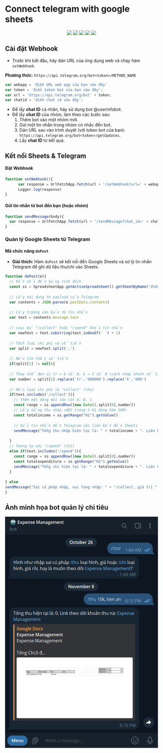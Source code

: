 # Connect telegram with google sheets

</p>
<p align="center">
<a href="https://twitter.com/12dtan" target="_blank"><img src="https://img.shields.io/twitter/follow/12dtan.svg?style=social&label=Follow"></a>
<a href="https://fb.com/duytan.hh" target="_blank"><img src="https://img.shields.io/badge/Facebook%20-%20%230866FF"></a>
<a href="https://t.me/duytan2003" target="_blank"><img src="https://img.shields.io/badge/Telegram%20-%20%2333CCFF"></a>
<a href="https://www.linkedin.com/in/l%C3%AA-tr%E1%BA%A7n-duy-t%C3%A2n-81112a23a/" target="_blank"><img src="https://img.shields.io/badge/Linkedin%20-%20%2300CCFF"></a>
<a href="https://instagram/duytan.hh" target="_blank"><img src="https://img.shields.io/badge/Instagram%20-%20%23FF9900"></a>
</p>

## Cài đặt Webhook
- Trước khi bắt đầu, hãy dán URL của ứng dụng web và chạy hàm `setWebhook`.

**Phương thức:** `https://api.telegram.org/bot<token>/METHOD_NAME`

```javascript
var webapp = 'điền URL web app của bạn vào đây' 
var token = 'điền token bot của bạn vào đây'; 
var url = 'https://api.telegram.org/bot' + token;
var chatid = 'điền chat id vào đây';
```

- Để lấy **chat ID** cá nhân, hãy sử dụng bot @userinfobot. 
- Để lấy **chat ID** của nhóm, làm theo các bước sau:
  1. Thêm bot vào một nhóm mới.
  2. Gửi một tin nhắn trong nhóm có nhắc đến bot.
  3. Dán URL sau vào trình duyệt (với token bot của bạn): `https://api.telegram.org/bot<token>/getUpdates`.
  4. Lấy **chat ID** từ kết quả.

## Kết nối Sheets & Telegram

#### Đặt Webhook
```javascript
function setWebhook(){
      var response = UrlFetchApp.fetch(url + '/setWebhook?url=' + webapp) 
      Logger.log(response)
}
```

#### Gửi tin nhắn từ bot đến bạn (hoặc nhóm)
```javascript
function sendMessage(body){
  var response = UrlFetchApp.fetch(url + '/sendMessage?chat_id=' + chatid + '&text=' + encodeURIComponent(body) + '&parse_mode=HTML')
}
```

### Quản lý Google Sheets từ Telegram

#### Mã chức năng `doPost`
- **Giải thích:** Hàm `doPost` sẽ kết nối đến Google Sheets và xử lý tin nhắn Telegram để ghi dữ liệu thu/chi vào Sheets.

```javascript
function doPost(e){
  // Kết nối đến bảng tính đích
  const ss = SpreadsheetApp.getActiveSpreadsheet().getSheetByName('điền tên sheet của bạn vào đây')
  
  // Lấy nội dung từ payload của Telegram
  var contents = JSON.parse(e.postData.contents)
  
  // Lấy trường văn bản từ tin nhắn
  var text = contents.message.text
  
  // Loại bỏ "/collect" hoặc "/spend" khỏi tin nhắn
  var newText = text.substring(text.indexOf(' ') + 1)
  
  // Tách loại chi phí và số tiền
  var split = newText.split(',')

  // Nếu tìm thấy số tiền
  if(split[1] != null){

  // Thay thế đơn vị tr = 6 số 0, k = 3 số 0 (cách nhập nhanh số tiền)
  var number = split[1].replace('tr','000000').replace('k','000')

  // Nếu loại chi phí là "collect" (thu)
  if(text.includes('/collect')){
    // Thêm một dòng mới vào cột A, B, C
    const range = ss.appendRow([new Date(),split[0],number])
    // Lấy tổng thu nhập <đặt trong ô H1 dùng hàm SUM>
    const totalincome = ss.getRange("H1").getValue()
    
    // Gửi tin nhắn đến Telegram với liên kết đến Sheets
    sendMessage("Tổng thu nhập hiện tại là: " + totalincome + ". Liên kết để theo dõi thu nhập: <a href='Link đến bảng tính của bạn'>Sheets</a>")

  }
  // Tương tự với "/spend" (chi)
  else if(text.includes('/spend')){
    const range = ss.appendRow([new Date(),split[0],number])
    const totalexpenditure = ss.getRange("H2").getValue()
    sendMessage("Tổng chi hiện tại là: " + totalexpenditure + ". Liên kết để theo dõi chi tiêu: <a href='Link đến bảng tính của bạn'>Sheets</a>")
  }
  
} else
sendMessage("Sai cú pháp nhập, vui lòng nhập: " + "/collect, giá trị " + "hoặc " + "/spend, giá trị " + "Liên kết để theo dõi chi tiêu <a href='Link đến bảng tính của bạn'>Sheets</a>")
}
```

## Ảnh minh họa bot quản lý chi tiêu
![Output](/output.png)



